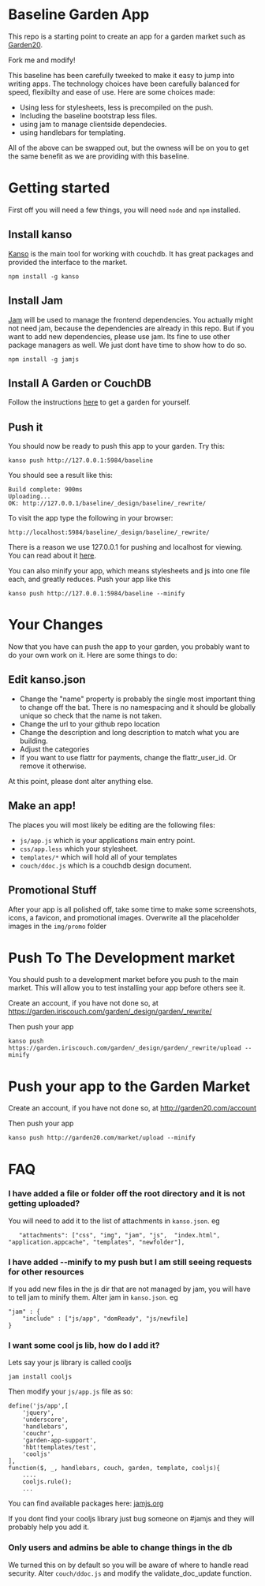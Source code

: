 Baseline Garden App
===================

This repo is a starting point to create an app for a garden market such as [Garden20](http://garden20.com/market/).

Fork me and modify!

This baseline has been carefully tweeked to make it easy to jump into writing apps. The technology choices have been carefully
balanced for speed, flexibilty and ease of use. Here are some choices made:

 - Using less for stylesheets, less is precompiled on the push.
 - Including the baseline bootstrap less files.
 - using jam to manage clientside dependecies.
 - using handlebars for templating.

 All of the above can be swapped out, but the owness will be on you to get the same benefit as we are providing with this baseline.



# Getting started

First off you will need a few things, you will need ```node``` and ```npm``` installed.

## Install kanso

[Kanso](http://kan.so) is the main tool for working with couchdb. It has great packages and provided the interface to the market.


```
npm install -g kanso
```

## Install Jam

[Jam](http://jamjs.org/) will be used to manage the frontend dependencies. You actually might not need jam, because the dependencies
are already in this repo. But if you want to add new dependencies, please use jam. Its fine to use other package managers as well. We just
dont have time to show how to do so.

```
npm install -g jamjs
```

## Install A Garden or CouchDB

Follow the instructions [here](http://garden20.com/get) to get a garden for yourself.


## Push it

You should now be ready to push this app to your garden. Try this:

```
kanso push http://127.0.0.1:5984/baseline
```

You should see a result like this:

```
Build complete: 900ms
Uploading...
OK: http://127.0.0.1/baseline/_design/baseline/_rewrite/
```

To visit the app type the following in your browser:

```
http://localhost:5984/baseline/_design/baseline/_rewrite/
```

There is a reason we use 127.0.0.1 for pushing and localhost for viewing. You can read about it [here](http://garden20.com/wiki/Localhost_vs_127).

You can also minify your app, which means stylesheets and js into one file each, and greatly reduces. Push your app like this

```
kanso push http://127.0.0.1:5984/baseline --minify
```



# Your Changes

Now that you have can push the app to your garden, you probably want to do your own work on it. Here are some things to do:

## Edit kanso.json

 - Change the "name" property is probably the single most important thing to change off the bat. There is no namespacing and it should be globally unique so check that the name is not taken.
 - Change the url to your github repo location
 - Change the description and long description to match what you are building.
 - Adjust the categories
 - If you want to use flattr for payments, change the flattr_user_id. Or remove it otherwise.

At this point, please dont alter anything else.




## Make an app!

The places you will most likely be editing are the following files:

 - ```js/app.js``` which is your applications main entry point.
 - ```css/app.less``` which your stylesheet.
 - ```templates/*``` which will hold all of your templates
 - ```couch/ddoc.js``` which is a couchdb design document.


## Promotional Stuff

After your app is all polished off, take some time to make some screenshots, icons, a favicon, and promotional images. Overwrite all the placeholder images in the ```img/promo``` folder



# Push To The Development market

You should push to a development market before you push to the main market. This will allow you to test installing your app before others see it.

Create an account, if you have not done so, at https://garden.iriscouch.com/garden/_design/garden/_rewrite/

Then push your app

```
kanso push https://garden.iriscouch.com/garden/_design/garden/_rewrite/upload --minify
```


# Push your app to the Garden Market

Create an account, if you have not done so, at http://garden20.com/account

Then push your app

```
kanso push http://garden20.com/market/upload --minify
```

# FAQ

### I have added a file or folder off the root directory and it is not getting uploaded?

You will need to add it to the list of attachments in ```kanso.json```. eg

 ```
    "attachments": ["css", "img", "jam", "js",  "index.html", "application.appcache", "templates", "newfolder"],
```

### I have added --minify to my push but I am still seeing requests for other resources

If you add new files in the js dir that are not managed by jam, you will have to tell jam to minify them. Alter jam in ```kanso.json```. eg

```
"jam" : {
    "include" : ["js/app", "domReady", "js/newfile]
}
```

### I want some cool js lib, how do I add it?

Lets say your js library is called cooljs

```
jam install cooljs
```

Then modify your ```js/app.js``` file as so:

```
define('js/app',[
    'jquery',
    'underscore',
    'handlebars',
    'couchr',
    'garden-app-support',
    'hbt!templates/test',
    'cooljs'
],
function($, _, handlebars, couch, garden, template, cooljs){
    ....
    cooljs.rule();
    ...
```

You can find available packages here: [jamjs.org](http://jamjs.org/packages#/)

If you dont find your cooljs library just bug someone on #jamjs and they will probably help you add it.

### Only users and admins be able to change things in the db

We turned this on by default so you will be aware of where to handle read security. Alter ```couch/ddoc.js``` and modify the validate_doc_update function.









